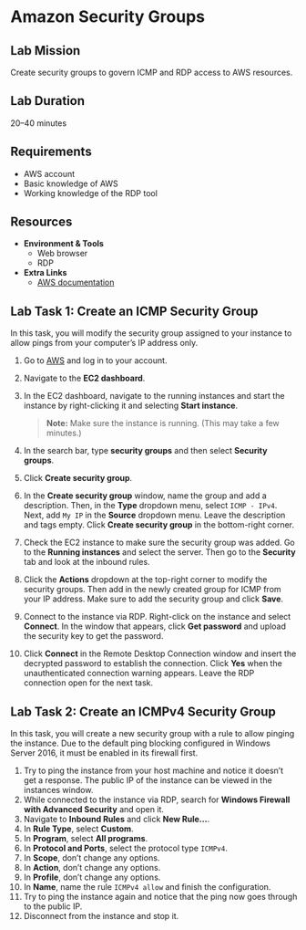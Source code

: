 # Amazon Security Groups

## Lab Mission
Create security groups to govern ICMP and RDP access to AWS resources.

## Lab Duration
20–40 minutes

## Requirements
- AWS account
- Basic knowledge of AWS
- Working knowledge of the RDP tool

## Resources
- **Environment & Tools**
  - Web browser
  - RDP
- **Extra Links**
  - [AWS documentation](https://docs.aws.amazon.com/)


## Lab Task 1: Create an ICMP Security Group
In this task, you will modify the security group assigned to your instance to allow pings from your computer’s IP address only.

1. Go to [AWS](https://aws.amazon.com) and log in to your account.
2. Navigate to the **EC2 dashboard**.
3. In the EC2 dashboard, navigate to the running instances and start the instance by right-clicking it and selecting **Start instance**.

   > **Note:** Make sure the instance is running. (This may take a few minutes.)

4. In the search bar, type **security groups** and then select **Security groups**.
5. Click **Create security group**.
6. In the **Create security group** window, name the group and add a description. Then, in the **Type** dropdown menu, select `ICMP - IPv4`. Next, add `My IP` in the **Source** dropdown menu. Leave the description and tags empty. Click **Create security group** in the bottom-right corner.
7. Check the EC2 instance to make sure the security group was added. Go to the **Running instances** and select the server. Then go to the **Security** tab and look at the inbound rules.
8. Click the **Actions** dropdown at the top-right corner to modify the security groups. Then add in the newly created group for ICMP from your IP address. Make sure to add the security group and click **Save**.
9. Connect to the instance via RDP. Right-click on the instance and select **Connect**. In the window that appears, click **Get password** and upload the security key to get the password.


10. Click **Connect** in the Remote Desktop Connection window and insert the decrypted password to establish the connection. Click **Yes** when the unauthenticated connection warning appears. Leave the RDP connection open for the next task.

## Lab Task 2: Create an ICMPv4 Security Group
In this task, you will create a new security group with a rule to allow pinging the instance. Due to the default ping blocking configured in Windows Server 2016, it must be enabled in its firewall first.

1. Try to ping the instance from your host machine and notice it doesn’t get a response. The public IP of the instance can be viewed in the instances window.
2. While connected to the instance via RDP, search for **Windows Firewall with Advanced Security** and open it.
3. Navigate to **Inbound Rules** and click **New Rule...**.
4. In **Rule Type**, select **Custom**.
5. In **Program**, select **All programs**.
6. In **Protocol and Ports**, select the protocol type `ICMPv4`.
7. In **Scope**, don’t change any options.
8. In **Action**, don’t change any options.
9. In **Profile**, don’t change any options.
10. In **Name**, name the rule `ICMPv4 allow` and finish the configuration.
11. Try to ping the instance again and notice that the ping now goes through to the public IP.
12. Disconnect from the instance and stop it.
